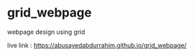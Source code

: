 # grid_webpage
webpage design using grid

live link : https://abusayedabdurrahim.github.io/grid_webpage/
